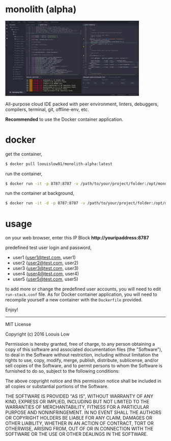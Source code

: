# monolith (alpha)

<p align="left">
  <img src="Screenshot_1.jpeg" width="420">
</p>

All-purpose cloud IDE packed with peer environment, linters, debuggers, compilers, terminal, git, offline-env, etc.

**Recommended** to use the Docker container application.

# docker

get the container,

```bash
$ docker pull loouislow81/monolith-alpha:latest
```

run the container,

```bash
$ docker run -it -p 8787:8787 -v /path/to/your/project/folder:/opt/monolith/workspace loouislow81/monolith-alpha:latest
```

run the container at background,

```bash
$ docker run -it -d -p 8787:8787 -v /path/to/your/project/folder:/opt/monolith/workspace loouislow81/monolith-alpha:latest
```

# usage

on your web browser, enter this IP Block **http://youripaddress:8787**

predefined test user login and password,

- user1 (user1@test.com, user1)
- user2 (user2@test.com, user2)
- user3 (user3@test.com, user3)
- user4 (user4@test.com, user4)
- user5 (user5@test.com, user5)

to add more or change the predefined user accounts, you will need to edit `run-stack.conf` file. As for Docker container application, you will need to recompile yourself a new container with the `Dockerfile` provided.

Enjoy!

---

MIT License

Copyright (c) 2016 Loouis Low

Permission is hereby granted, free of charge, to any person obtaining a copy
of this software and associated documentation files (the "Software"), to deal
in the Software without restriction, including without limitation the rights
to use, copy, modify, merge, publish, distribute, sublicense, and/or sell
copies of the Software, and to permit persons to whom the Software is
furnished to do so, subject to the following conditions:

The above copyright notice and this permission notice shall be included in all
copies or substantial portions of the Software.

THE SOFTWARE IS PROVIDED "AS IS", WITHOUT WARRANTY OF ANY KIND, EXPRESS OR
IMPLIED, INCLUDING BUT NOT LIMITED TO THE WARRANTIES OF MERCHANTABILITY,
FITNESS FOR A PARTICULAR PURPOSE AND NONINFRINGEMENT. IN NO EVENT SHALL THE
AUTHORS OR COPYRIGHT HOLDERS BE LIABLE FOR ANY CLAIM, DAMAGES OR OTHER
LIABILITY, WHETHER IN AN ACTION OF CONTRACT, TORT OR OTHERWISE, ARISING FROM,
OUT OF OR IN CONNECTION WITH THE SOFTWARE OR THE USE OR OTHER DEALINGS IN THE
SOFTWARE.
